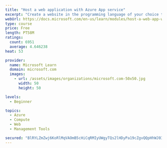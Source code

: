 ```yaml
---
title: "Host a web application with Azure App service"
excerpt: "Create a website in the programming language of your choice through the hosted web app platform in Azure App Service."
webUrl: https://docs.microsoft.com/en-us/learn/modules/host-a-web-app-with-azure-app-service/
type: course
price: Free
length: PT58M
ratings:
  count: 6951
  average: 4.646238
heat: 53

provider:
  name: Microsoft Learn
  domain: microsoft.com
  images:
    - url: /assets/images/organizations/microsoft.com-50x50.jpg
      width: 50
      height: 50

levels:
  - Beginner

topics:
  - Azure
  - Compute
  - Web
  - Management Tools

secured: "BlRYLZmZwj6KoRlMqVAOmB5cHiCqRMIyUWgyTQs2lHDyPa19cZgvQQpHhWJ0IIloc2e8i4Zw+9dqHDTKVrlBSaIARuTSgHnBgssRxseHFtFe3UHIqhb+5ymk9y+EXSmypB+EQsWkTeywxpiRUljnfkn6EpXWcMLVmPCthTL1bXdJOshjSZ3Ky7zCXYQKxC+IoHgGLU/AofBx8hjeh8gSuw+K/SgG4vL2TDO184zImOqVXyMFvnQKMdL+OBH8PvOJmswtaHYH8GsNkL+aqktFibNpTb5e0mgRpAD3DHXICgtHMSKFUCxKIZYlC1PaofrkK0nHModNj9ay2IhvQgwSTE7Thf5youHyRUGMgT9NDIU0K8Fe/MU2kgpp5Z+PShbeBFnNQ/yFfH7I8gRnu4824B/UaQQPL8n4TfuKpGGaF38=;AqkerBeyDvOEmB8Kc+h0ng=="
---
```


